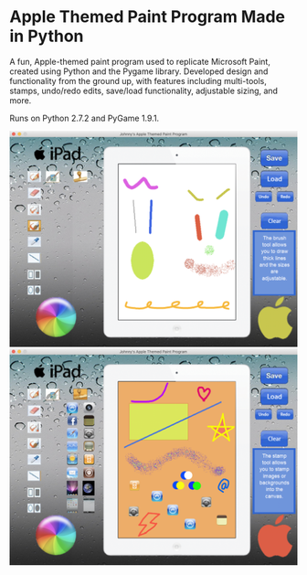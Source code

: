 # Apple Themed Paint Program Made in Python

A fun, Apple-themed paint program used to replicate Microsoft Paint, created using Python and the Pygame library. 
Developed design and functionality from the ground up, with features including multi-tools, stamps, undo/redo edits, save/load functionality, adjustable sizing, and more. 

Runs on Python 2.7.2 and PyGame 1.9.1.

![Screenshot](github_previews/paint-program1.png)
![Screenshot](github_previews/paint-program2.png)
